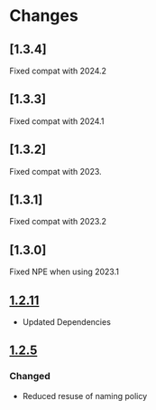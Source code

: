 # Changes

## [1.3.4]

Fixed compat with 2024.2

## [1.3.3]

Fixed compat with 2024.1

## [1.3.2]

Fixed compat with 2023.

## [1.3.1]

Fixed compat with 2023.2

## [1.3.0]

Fixed NPE when using 2023.1

## [1.2.11]
- Updated Dependencies

## [1.2.5]

### Changed
- Reduced resuse of naming policy

[Unreleased]: https://github.com/holgerbrandl/pasteimages/compare/v1.2.11...HEAD
[1.2.11]: https://github.com/holgerbrandl/pasteimages/compare/v1.2.5...v1.2.11
[1.2.5]: https://github.com/holgerbrandl/pasteimages/commits/v1.2.5
